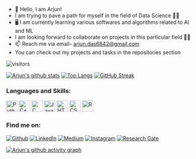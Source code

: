 - 👋 Hello, I am Arjun!
- I am trying to pave a path for myself in the field of Data Science 🧑‍💻
- 🖥️ I am currently learning various softwares and algorithms related to AI and ML
- I am looking forward to collaborate on projects in this particular field 🙋‍♂️
- 📫 Reach me via email- arjun.das6842@gmail.com 
- You can check out my projects and tasks in the repositories section 

![visitors](https://visitor-badge.glitch.me/badge?page_id=arjundas1)

[![Arjun's github stats](https://github-readme-stats.vercel.app/api?username=arjundas1&theme=highcontrast&show_icons=true&count_private=true)](https://www.youtube.com/watch?v=dQw4w9WgXcQ)
[![Top Langs](https://github-readme-stats.vercel.app/api/top-langs/?username=arjundas1&theme=highcontrast&layout=compact)](https://www.youtube.com/channel/UC7_YxT-KID8kRbqZo7MyscQ)
[![GitHub Streak](https://github-readme-streak-stats.herokuapp.com/?user=arjundas1&theme=highcontrast)](https://www.youtube.com/watch?v=PzQihlLABng)

### Languages and Skills:

<p>
  <img alt="Python" height="30" src="https://img.shields.io/badge/python-%2314354C.svg?&style=for-the-badge&logo=python&logoColor=yellow"/>
  <img alt="C++" height="30" src="https://img.shields.io/badge/c++-%2300599C.svg?&style=for-the-badge&logo=c%2B%2B&ogoColor=white"/>
  <img alt="C" height="30" src="https://img.shields.io/badge/c-%2300599C.svg?&style=for-the-badge&logo=c&logoColor=white"/>
  <img alt="Java" height="30" src="https://img.shields.io/badge/java-%23ED8B00.svg?&style=for-the-badge&logo=java&logoColor=blue"/>
  <img alt="HTML5" height="30" src="https://img.shields.io/badge/html5-%23E34F26.svg?&style=for-the-badge&logo=html5&logoColor=white"/>
  <img alt="CSS3" height="30" src="https://img.shields.io/badge/css3-%231572B6.svg?&style=for-the-badge&logo=css3&logoColor=white"/>
  <img alt="R" height="30" src="https://img.shields.io/badge/R-276DC3?style=for-the-badge&logo=r&logoColor=yellow"/>
  
</p>

<h3> Find me on: </h3>
<a href="https://github.com/arjundas1" target="_blank"><img alt="Github" src="https://img.shields.io/badge/GitHub-%2312100E.svg?&style=for-the-badge&logo=Github&logoColor=white" /></a>
<a href="https://www.linkedin.com/in/arjundas1/" target="_blank"><img alt="LinkedIn" src="https://img.shields.io/badge/linkedin-%230077B5.svg?&style=for-the-badge&logo=linkedin&logoColor=white" /></a>
<a href="https://arjun-das6842.medium.com/" target="_blank"><img alt="Medium" src="https://img.shields.io/badge/Medium-12100E?style=for-the-badge&logo=medium&logoColor=yellow"/></a>
<a href="https://instagram.com/arjun_._das" target="_blank"><img alt="Instagram" src="https://img.shields.io/badge/instagram-%FF69B4.svg?&style=for-the-badge&logo=instagram&logoColor=white&color=cd486b" /></a>
<a href="https://www.researchgate.net/profile/Arjun-Das-7" target="_blank"><img alt="Research Gate" src="https://img.shields.io/badge/Research_Gate-00CCBB.svg?&style=for-the-badge&logo=ResearchGate&logoColor=white"/></a>

[![Arjun's github activity graph](https://activity-graph.herokuapp.com/graph?username=arjundas1&theme=xcode&layout=compact)](https://git.io/arjundas1)

<!---
arjundas1/arjundas1 is a ✨ special ✨ repository because its `README.md` (this file) appears on your GitHub profile.
You can click the Preview link to take a look at your changes.
--->
